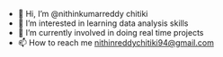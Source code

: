 - 👋 Hi, I’m @nithinkumarreddy chitiki
- 👀 I’m interested in learning data analysis skills 
- 🌱 I’m currently involved in doing real time projects 
- 📫 How to reach me nithinreddychitiki94@gmail.com
